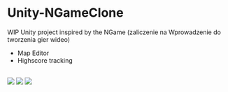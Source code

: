 # Unity-NGameClone
WIP Unity project inspired by the NGame (zaliczenie na Wprowadzenie do tworzenia gier wideo)

- Map Editor
- Highscore tracking <br> <br>
<img src="https://i.imgur.com/bwmJIqG.gif">
<img src="https://i.imgur.com/6zpiMoZ.gif"> <img src="https://i.imgur.com/PAm05Qa.gif">
